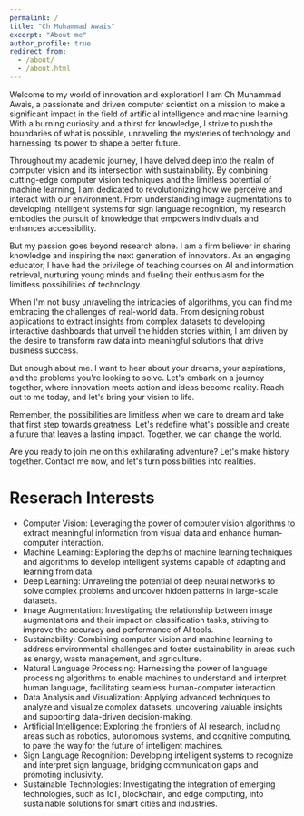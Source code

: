 ```yaml
---
permalink: /
title: "Ch Muhammad Awais"
excerpt: "About me"
author_profile: true
redirect_from: 
  - /about/
  - /about.html
---
```

Welcome to my world of innovation and exploration! I am Ch Muhammad Awais, a passionate and driven computer scientist on a mission to make a significant impact in the field of artificial intelligence and machine learning. With a burning curiosity and a thirst for knowledge, I strive to push the boundaries of what is possible, unraveling the mysteries of technology and harnessing its power to shape a better future.

Throughout my academic journey, I have delved deep into the realm of computer vision and its intersection with sustainability. By combining cutting-edge computer vision techniques and the limitless potential of machine learning, I am dedicated to revolutionizing how we perceive and interact with our environment. From understanding image augmentations to developing intelligent systems for sign language recognition, my research embodies the pursuit of knowledge that empowers individuals and enhances accessibility.

But my passion goes beyond research alone. I am a firm believer in sharing knowledge and inspiring the next generation of innovators. As an engaging educator, I have had the privilege of teaching courses on AI and information retrieval, nurturing young minds and fueling their enthusiasm for the limitless possibilities of technology.

When I'm not busy unraveling the intricacies of algorithms, you can find me embracing the challenges of real-world data. From designing robust applications to extract insights from complex datasets to developing interactive dashboards that unveil the hidden stories within, I am driven by the desire to transform raw data into meaningful solutions that drive business success.

But enough about me. I want to hear about your dreams, your aspirations, and the problems you're looking to solve. Let's embark on a journey together, where innovation meets action and ideas become reality. Reach out to me today, and let's bring your vision to life.

Remember, the possibilities are limitless when we dare to dream and take that first step towards greatness. Let's redefine what's possible and create a future that leaves a lasting impact. Together, we can change the world.

Are you ready to join me on this exhilarating adventure? Let's make history together. Contact me now, and let's turn possibilities into realities.

Reserach Interests
======
* Computer Vision: Leveraging the power of computer vision algorithms to extract meaningful information from visual data and enhance human-computer interaction.
* Machine Learning: Exploring the depths of machine learning techniques and algorithms to develop intelligent systems capable of adapting and learning from data.
* Deep Learning: Unraveling the potential of deep neural networks to solve complex problems and uncover hidden patterns in large-scale datasets.
* Image Augmentation: Investigating the relationship between image augmentations and their impact on classification tasks, striving to improve the accuracy and performance of AI tools.
* Sustainability: Combining computer vision and machine learning to address environmental challenges and foster sustainability in areas such as energy, waste management, and agriculture.
* Natural Language Processing: Harnessing the power of language processing algorithms to enable machines to understand and interpret human language, facilitating seamless human-computer interaction.
* Data Analysis and Visualization: Applying advanced techniques to analyze and visualize complex datasets, uncovering valuable insights and supporting data-driven decision-making.
* Artificial Intelligence: Exploring the frontiers of AI research, including areas such as robotics, autonomous systems, and cognitive computing, to pave the way for the future of intelligent machines.
* Sign Language Recognition: Developing intelligent systems to recognize and interpret sign language, bridging communication gaps and promoting inclusivity.
* Sustainable Technologies: Investigating the integration of emerging technologies, such as IoT, blockchain, and edge computing, into sustainable solutions for smart cities and industries.
